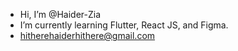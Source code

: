 - Hi, I’m @Haider-Zia
- I’m currently learning Flutter, React JS, and Figma.
- hitherehaiderhithere@gmail.com

